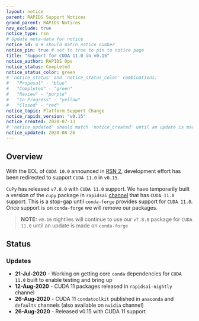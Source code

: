 ```yaml
---
layout: notice
parent: RAPIDS Support Notices
grand_parent: RAPIDS Notices
nav_exclude: true
notice_type: rsn
# Update meta-data for notice
notice_id: 4 # should match notice number
notice_pin: true # set to true to pin to notice page
title: "Support for CUDA 11.0 in v0.15"
notice_author: RAPIDS Ops
notice_status: Completed
notice_status_color: green
# 'notice_status' and 'notice_status_color' combinations:
#   "Proposal" - "blue"
#   "Completed" - "green"
#   "Review" - "purple"
#   "In Progress" - "yellow"
#   "Closed" - "red"
notice_topic: Platform Support Change
notice_rapids_version: "v0.15"
notice_created: 2020-07-13
# 'notice_updated' should match 'notice_created' until an update is made
notice_updated: 2020-08-26
---
```


## Overview

With the EOL of `CUDA 10.0` announced in [RSN 2](/notices/rsn0002), development
effort has been redirected to support `CUDA 11.0` in `v0.15`.

`CuPy` has released `v7.8.0` with `CUDA 11.0` support. We have temporarily built
a version of the `cupy` package in `rapidsai` [channel](https://anaconda.org/rapidsai/cupy/files?version=7.8.0)
that has `CUDA 11.0` support. This is a stop-gap until `conda-forge` provides
support for `CUDA 11.0`. Once support is on `conda-forge` we will remove our
packages.

>**NOTE:** `v0.16` nightlies will continue to use our `v7.8.0` package for
`CUDA 11.0` until an update is made on `conda-forge`

## Status

### Updates

- **21-Jul-2020** - Working on getting core `conda` dependencies for
`CUDA 11.0` built to enable testing and bring up
- **12-Aug-2020** - CUDA 11 packages released in `rapidsai-nightly` channel
- **26-Aug-2020** - CUDA 11 `condatoolkit` published in `anaconda` and
`defaults` channels (also available on `nvidia` channel)
- **26-Aug-2020** - Released v0.15 with CUDA 11 support
